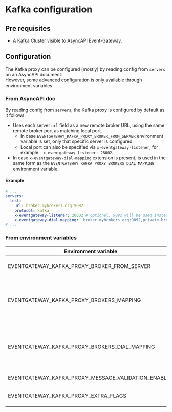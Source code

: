 # Kafka configuration

## Pre requisites
- A [Kafka](https://kafka.apache.org) Cluster visible to AsyncAPI Event-Gateway.

## Configuration
The Kafka proxy can be configured (mostly) by reading config from `servers` on an AsyncAPI document.  
However, some advanced configuration is only available through environment variables.

### From AsyncAPI doc
By reading config from `servers`, the Kafka proxy is configured by default as it follows:

- Uses each server `url` field as a new remote broker URL, using the same remote broker port as matching local port.
  - In case `EVENTGATEWAY_KAFKA_PROXY_BROKER_FROM_SERVER` environment variable is set, only that specific server is configured.
  - Local port can also be specified via `x-eventgateway-listener`, for example: ` x-eventgateway-listener: 28002`.
- In case `x-eventgateway-dial-mapping` extension is present, is used in the same form as the `EVENTGATEWAY_KAFKA_PROXY_BROKERS_DIAL_MAPPING` environment variable.

#### Example
```yaml
# ...
servers:
  test:
    url: broker.mybrokers.org:9092
    protocol: kafka
    x-eventgateway-listener: 28002 # optional. 9092 will be used instead if missing.
    x-eventgateway-dial-mapping: 'broker.mybrokers.org:9092,private-broker.mybrokers.org:9092' # optional. 
# ...
```

### From environment variables
| Environment variable                                | Type    | Description                                                                                                                                                                                                                                          | Default | Required                          | examples                                                                                                                                                                                                     |
|-----------------------------------------------------|---------|------------------------------------------------------------------------------------------------------------------------------------------------------------------------------------------------------------------------------------------------------|---------|-----------------------------------|--------------------------------------------------------------------------------------------------------------------------------------------------------------------------------------------------------------|
| EVENTGATEWAY_KAFKA_PROXY_BROKER_FROM_SERVER         | string  | When configuring from an AsyncAPI doc, this allows the user to only configure one server instead of all                                                                                                                                              | -       | No                                | `name-of-server1`, `server-test`                                                                                                                                                                             |
| EVENTGATEWAY_KAFKA_PROXY_BROKERS_MAPPING            | string  | Configure the mapping between remote broker address (the address published by the broker) and desired local address. Format is `remotehost:remoteport,localhost:localport`. Multiple values can be configured by using pipe separation (`\|`)        | -       | Yes when no AsyncAPI doc provided | `test.mykafkacluster.org:8092,localhost:28002`, `test.mykafkacluster.org:8092,localhost:28002|test2.mykafkacluster.org:8092,localhost:28003`                                                                 |
| EVENTGATEWAY_KAFKA_PROXY_BROKERS_DIAL_MAPPING       | string  | Configure the mapping between published remote broker address and the address the proxy will use when forwarding requests. Format is `remotehost:remoteport,localhost:localport`. Multiple values can be configured by using pipe separation (`\|`)  | -       | No                                | `test.mykafkacluster.org:8092,private-test.mykafkacluster.org:8092`, `test.mykafkacluster.org:8092,private-test.mykafkacluster.org:8092|test2.mykafkacluster.org:8092,private-test2.mykafkacluster.org:8092` |
| EVENTGATEWAY_KAFKA_PROXY_MESSAGE_VALIDATION_ENABLED | boolean | Enable or disable validation of Kafka messages                                                                                                                                                                                                       | `true`  | No                                | `true`, `false`                                                                                                                                                                                              |
| EVENTGATEWAY_KAFKA_PROXY_EXTRA_FLAGS                | string  | Advanced configuration. Configure any flag from [here](https://github.com/grepplabs/kafka-proxy/blob/4f3b89fbaecb3eb82426f5dcff5f76188ea9a9dc/cmd/kafka-proxy/server.go#L85-L195). Multiple values can be configured by using pipe separation (`\|`) | -       | No                                | `tls-enable=true|tls-client-cert-file=/opt/var/service.cert|tls-client-key-file=/opt/var/service.key`                                                                                                        |

